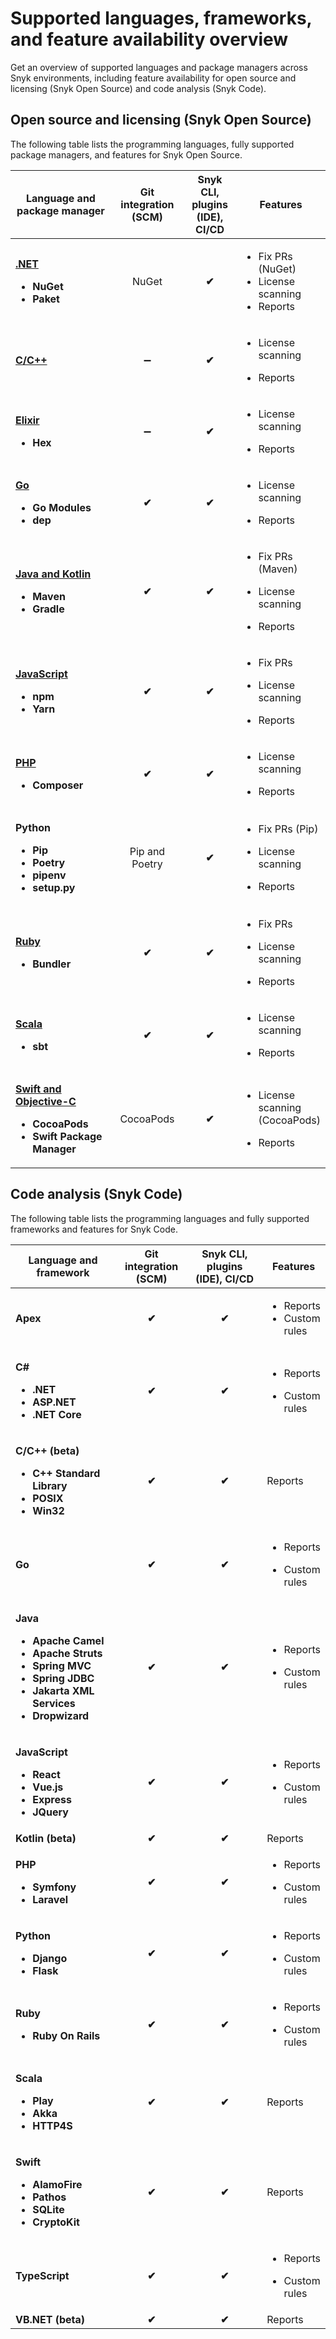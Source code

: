 # Supported languages, frameworks, and feature availability overview

Get an overview of supported languages and package managers across Snyk environments, including feature availability for open source and licensing (Snyk Open Source) and code analysis (Snyk Code).

## Open source and licensing (Snyk Open Source)

The following table lists the programming languages, fully supported package managers, and features for Snyk Open Source.

<table data-full-width="false"><thead><tr><th width="247">Language and package manager</th><th width="146" align="center">Git integration (SCM)</th><th width="106" align="center">Snyk CLI, plugins (IDE), CI/CD</th><th>Features</th></tr></thead><tbody><tr><td><p><a href=".net.md"><strong>.NET</strong></a></p><ul><li><strong>NuGet</strong></li><li><strong>Paket</strong></li></ul></td><td align="center">NuGet</td><td align="center"><strong>✔︎</strong></td><td><ul><li>Fix PRs (NuGet)</li><li>License scanning</li><li>Reports</li></ul></td></tr><tr><td><a href="c-c++.md"><strong>C/C++</strong></a></td><td align="center"><span data-gb-custom-inline data-tag="emoji" data-code="2796">➖</span></td><td align="center"><strong>✔︎</strong></td><td><ul><li>License scanning</li></ul><ul><li>Reports</li></ul></td></tr><tr><td><p><a href="../../scan-application-code/snyk-open-source/snyk-open-source-supported-languages-and-package-managers/snyk-for-elixir.md"><strong>Elixir</strong></a></p><ul><li><strong>Hex</strong></li></ul></td><td align="center"><span data-gb-custom-inline data-tag="emoji" data-code="2796">➖</span></td><td align="center"><strong>✔︎</strong></td><td><ul><li>License scanning</li></ul><ul><li>Reports</li></ul></td></tr><tr><td><p><a href="../../scan-application-code/snyk-open-source/snyk-open-source-supported-languages-and-package-managers/snyk-for-go.md"><strong>Go</strong></a></p><ul><li><strong>Go Modules</strong></li><li><strong>dep</strong></li></ul></td><td align="center"><strong>✔︎</strong></td><td align="center"><strong>✔︎</strong></td><td><ul><li>License scanning</li></ul><ul><li>Reports</li></ul></td></tr><tr><td><p><a href="java-and-kotlin.md"><strong>Java and Kotlin</strong></a></p><ul><li><strong>Maven</strong></li><li><strong>Gradle</strong></li></ul></td><td align="center"><strong>✔︎</strong></td><td align="center"><strong>✔︎</strong></td><td><ul><li>Fix PRs (Maven)</li></ul><ul><li>License scanning</li></ul><ul><li>Reports</li></ul></td></tr><tr><td><p><a href="javascript.md"><strong>JavaScript</strong></a></p><ul><li><strong>npm</strong></li><li><strong>Yarn</strong></li></ul></td><td align="center"><strong>✔︎</strong></td><td align="center"><strong>✔︎</strong></td><td><ul><li>Fix PRs</li></ul><ul><li>License scanning</li></ul><ul><li>Reports</li></ul></td></tr><tr><td><p><a href="../../scan-application-code/supported-languages-and-frameworks/broken-reference/"><strong>PHP</strong></a></p><ul><li><strong>Composer</strong></li></ul></td><td align="center"><strong>✔︎</strong></td><td align="center"><strong>✔︎</strong></td><td><ul><li>License scanning</li></ul><ul><li>Reports</li></ul></td></tr><tr><td><p><strong>Python</strong></p><ul><li><strong>Pip</strong></li><li><strong>Poetry</strong></li><li><strong>pipenv</strong></li><li><strong>setup.py</strong></li></ul></td><td align="center">Pip and Poetry</td><td align="center"><strong>✔︎</strong></td><td><ul><li>Fix PRs (Pip)</li></ul><ul><li>License scanning</li></ul><ul><li>Reports</li></ul></td></tr><tr><td><p><a href="broken-reference"><strong>Ruby</strong></a></p><ul><li><strong>Bundler</strong></li></ul></td><td align="center"><strong>✔︎</strong></td><td align="center"><strong>✔︎</strong></td><td><ul><li>Fix PRs</li></ul><ul><li>License scanning</li></ul><ul><li>Reports</li></ul></td></tr><tr><td><p><a href="broken-reference"><strong>Scala</strong></a></p><ul><li><strong>sbt</strong></li></ul></td><td align="center"><strong>✔︎</strong></td><td align="center"><strong>✔︎</strong></td><td><ul><li>License scanning</li></ul><ul><li>Reports</li></ul></td></tr><tr><td><p><a href="swift-and-objective-c.md"><strong>Swift and Objective-C</strong></a></p><ul><li><strong>CocoaPods</strong></li><li><strong>Swift Package Manager</strong></li></ul></td><td align="center">CocoaPods</td><td align="center"><strong>✔︎</strong></td><td><ul><li>License scanning (CocoaPods)</li></ul><ul><li>Reports</li></ul></td></tr></tbody></table>

## Code analysis (Snyk Code)

The following table lists the programming languages and fully supported frameworks and features for Snyk Code.

<table data-full-width="false"><thead><tr><th width="232">Language and framework</th><th width="131" align="center">Git integration (SCM)</th><th width="207" align="center">Snyk CLI, plugins (IDE), CI/CD</th><th>Features</th></tr></thead><tbody><tr><td><strong>Apex</strong></td><td align="center"><strong>✔︎</strong></td><td align="center"><strong>✔︎</strong></td><td><ul><li>Reports</li><li>Custom rules</li></ul></td></tr><tr><td><p><strong>C#</strong></p><ul><li><strong>.NET</strong></li><li><strong>ASP.NET</strong></li><li><strong>.NET Core</strong></li></ul></td><td align="center"><strong>✔︎</strong></td><td align="center"><strong>✔︎</strong></td><td><ul><li>Reports</li></ul><ul><li>Custom rules</li></ul></td></tr><tr><td><p><strong>C/C++ (beta)</strong></p><ul><li><strong>C++ Standard Library</strong></li><li><strong>POSIX</strong></li><li><strong>Win32</strong></li></ul></td><td align="center"><strong>✔︎</strong></td><td align="center"><strong>✔︎</strong></td><td>Reports</td></tr><tr><td><strong>Go</strong></td><td align="center"><strong>✔︎</strong></td><td align="center"><strong>✔︎</strong></td><td><ul><li>Reports</li></ul><ul><li>Custom rules</li></ul></td></tr><tr><td><p><strong>Java</strong></p><ul><li><strong>Apache Camel</strong></li><li><strong>Apache Struts</strong></li><li><strong>Spring MVC</strong></li><li><strong>Spring JDBC</strong></li><li><strong>Jakarta XML Services</strong></li><li><strong>Dropwizard</strong></li></ul></td><td align="center"><strong>✔︎</strong></td><td align="center"><strong>✔︎</strong></td><td><ul><li>Reports</li></ul><ul><li>Custom rules</li></ul></td></tr><tr><td><p><strong>JavaScript</strong></p><ul><li><strong>React</strong></li><li><strong>Vue.js</strong></li><li><strong>Express</strong></li><li><strong>JQuery</strong></li></ul></td><td align="center"><strong>✔︎</strong></td><td align="center"><strong>✔︎</strong></td><td><ul><li>Reports</li></ul><ul><li>Custom rules</li></ul></td></tr><tr><td><strong>Kotlin</strong> <strong>(beta)</strong></td><td align="center"><strong>✔︎</strong></td><td align="center"><strong>✔︎</strong></td><td>Reports</td></tr><tr><td><p><strong>PHP</strong></p><ul><li><strong>Symfony</strong></li><li><strong>Laravel</strong></li></ul></td><td align="center"><strong>✔︎</strong></td><td align="center"><strong>✔︎</strong></td><td><ul><li>Reports</li></ul><ul><li>Custom rules</li></ul></td></tr><tr><td><p><strong>Python</strong></p><ul><li><strong>Django</strong></li><li><strong>Flask</strong></li></ul></td><td align="center"><strong>✔︎</strong></td><td align="center"><strong>✔︎</strong></td><td><ul><li>Reports</li></ul><ul><li>Custom rules</li></ul></td></tr><tr><td><p><strong>Ruby</strong></p><ul><li><strong>Ruby On Rails</strong></li></ul></td><td align="center"><strong>✔︎</strong></td><td align="center"><strong>✔︎</strong></td><td><ul><li>Reports</li></ul><ul><li>Custom rules</li></ul></td></tr><tr><td><p><strong>Scala</strong> </p><ul><li><strong>Play</strong></li><li><strong>Akka</strong></li><li><strong>HTTP4S</strong></li></ul></td><td align="center"><strong>✔︎</strong></td><td align="center"><strong>✔︎</strong></td><td>Reports</td></tr><tr><td><p><strong>Swift</strong> </p><ul><li><strong>AlamoFire</strong></li><li><strong>Pathos</strong></li><li><strong>SQLite</strong></li><li><strong>CryptoKit</strong></li></ul></td><td align="center"><strong>✔︎</strong></td><td align="center"><strong>✔︎</strong></td><td>Reports</td></tr><tr><td><strong>TypeScript</strong></td><td align="center"><strong>✔︎</strong></td><td align="center"><strong>✔︎</strong></td><td><ul><li>Reports</li></ul><ul><li>Custom rules</li></ul></td></tr><tr><td><strong>VB.NET (beta)</strong></td><td align="center"><strong>✔︎</strong></td><td align="center"><strong>✔︎</strong></td><td>Reports</td></tr></tbody></table>
